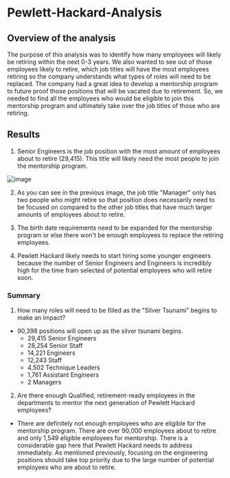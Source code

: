 # Pewlett-Hackard-Analysis

## Overview of the analysis
The purpose of this analysis was to identify how many employees will likely be retiring within the next 0-3 years. We also wanted to see out of those employees likely to retire, which job titles will have the most employees retiring so the company understands what types of roles will need to be replaced. The company had a great idea to develop a mentorship program to future proof those positions that will be vacated due to retirement. So, we needed to find all the employees who would be eligible to join this mentorship program and ultimately take over the job titles of those who are retiring. 

## Results
1. Senior Engineers is the job position with the most amount of employees about to retire (29,415). This title will likely need the most people to join the mentorship program. 

![image](https://user-images.githubusercontent.com/84791455/127789063-0ca065b8-1cb3-47fc-aba8-061546f7adb4.png)


2. As you can see in the previous image, the job title "Manager" only has two people who might retire so that position does necessarily need to be focused on compared to the other job titles that have much larger amounts of employees about to retire. 


3. The birth date requirements need to be expanded for the mentorship program or else there won't be enough employees to replace the retiring employees.


4. Pewlett Hackard likely needs to start hiring some younger engineers because the number of Senior Engineers and Engineers is incredibly high for the time fram selected of potential employees who will retire soon. 


### Summary
1. How many roles will need to be filled as the "Silver Tsunami" begins to make an impact?
  - 90,398 positions will open up as the silver tsunami begins. 
    -   29,415 Senior Engineers
    -   28,254 Senior Staff
    -   14,221 Engineers
    -   12,243 Staff
    -   4,502 Technique Leaders
    -   1,761 Assistant Engineers
    -   2 Managers
    
2. Are there enough Qualified, retirement-ready employees in the departments to mentor the next generation of Pewlett Hackard employees?
  - There are definitely not enough employees who are eligible for the mentorship program. There are over 90,000 employees about to retire and only 1,549 eligible employees for mentorship. There is a considerable gap here that Pewlett Hackard needs to address immediately. As mentioned previously, focusing on the engineering positions should take top priority due to the large number of potential employees who are about to retire. 
